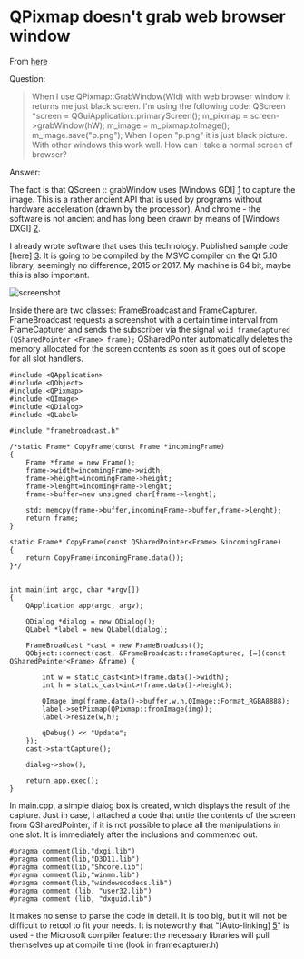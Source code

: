 # QPixmap doesn't grab web browser window

From [here][6]

Question:

>When I use QPixmap::GrabWindow(WId) with web browser window it returns me just black screen.
>I'm using the following code:
>QScreen *screen = QGuiApplication::primaryScreen();
>m_pixmap = screen->grabWindow(hW);
>m_image = m_pixmap.toImage();
>m_image.save("p.png");
>When I open "p.png" it is just black picture. With other windows this work well.
>How can I take a normal screen of browser?

Answer:

The fact is that QScreen :: grabWindow uses [Windows GDI] [1] to capture the image. This is a rather ancient API that is used by programs without hardware acceleration (drawn by the processor). And chrome - the software is not ancient and has long been drawn by means of [Windows DXGI] [2].

I already wrote software that uses this technology. Published sample code [here] [3]. It is going to be compiled by the MSVC compiler on the Qt 5.10 library, seemingly no difference, 2015 or 2017. My machine is 64 bit, maybe this is also important.

![screenshot](./screenshot.png)

Inside there are two classes: FrameBroadcast and FrameCapturer. FrameBroadcast requests a screenshot with a certain time interval from FrameCapturer and sends the subscriber via the signal `void frameCaptured (QSharedPointer <Frame> frame);` QSharedPointer automatically deletes the memory allocated for the screen contents as soon as it goes out of scope for all slot handlers.

    #include <QApplication>
    #include <QObject>
    #include <QPixmap>
    #include <QImage>
    #include <QDialog>
    #include <QLabel>
    
    #include "framebroadcast.h"
    
    /*static Frame* CopyFrame(const Frame *incomingFrame)
    {
        Frame *frame = new Frame();
        frame->width=incomingFrame->width;
        frame->height=incomingFrame->height;
        frame->lenght=incomingFrame->lenght;
        frame->buffer=new unsigned char[frame->lenght];
    
        std::memcpy(frame->buffer,incomingFrame->buffer,frame->lenght);
        return frame;
    }
    
    static Frame* CopyFrame(const QSharedPointer<Frame> &incomingFrame)
    {
        return CopyFrame(incomingFrame.data());
    }*/
    
    
    int main(int argc, char *argv[])
    {
        QApplication app(argc, argv);
    
        QDialog *dialog = new QDialog();
        QLabel *label = new QLabel(dialog);
    
        FrameBroadcast *cast = new FrameBroadcast();
        QObject::connect(cast, &FrameBroadcast::frameCaptured, [=](const QSharedPointer<Frame> &frame) {
    
            int w = static_cast<int>(frame.data()->width);
            int h = static_cast<int>(frame.data()->height);
    
            QImage img(frame.data()->buffer,w,h,QImage::Format_RGBA8888);
            label->setPixmap(QPixmap::fromImage(img));
            label->resize(w,h);
    
            qDebug() << "Update";
        });
        cast->startCapture();
    
        dialog->show();
    
        return app.exec();
    }

In main.cpp, a simple dialog box is created, which displays the result of the capture. Just in case, I attached a code that untie the contents of the screen from QSharedPointer, if it is not possible to place all the manipulations in one slot. It is immediately after the inclusions and commented out.

    #pragma comment(lib,"dxgi.lib")
    #pragma comment(lib,"D3D11.lib")
    #pragma comment(lib,"Shcore.lib")
    #pragma comment(lib,"winmm.lib")
    #pragma comment(lib,"windowscodecs.lib")
    #pragma comment (lib, "user32.lib")
    #pragma comment (lib, "dxguid.lib")

It makes no sense to parse the code in detail. It is too big, but it will not be difficult to retool to fit your needs. It is noteworthy that "[Auto-linking] [5]" is used - the Microsoft compiler feature: the necessary libraries will pull themselves up at compile time (look in framecapturer.h)


  [1]: https://ru.wikipedia.org/wiki/GDI
  [2]: https://en.wikipedia.org/wiki/DirectX_Graphics_Infrastructure
  [3]: https://github.com/tripolskypetr/qt-dxgi-screenshot
  [5]: https://ru.wikipedia.org/wiki/%D0%90%D0%B2%D1%82%D0%BE%D1%81%D0%B2%D1%8F%D0%B7%D1%8B%D0%B2%D0%B0%D0%BD%D0%B8%D0%B5
  [6]: https://stackoverflow.com/a/55535047/7388307
